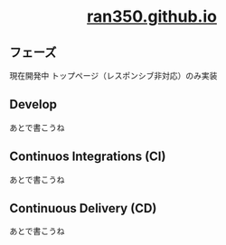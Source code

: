 <div align="center">

# [ran350.github.io](https://ran350.github.io/)

</div>

## フェーズ
現在開発中
トップページ（レスポンシブ非対応）のみ実装

## Develop

あとで書こうね

## Continuos Integrations (CI)

あとで書こうね

## Continuous Delivery (CD)

あとで書こうね
